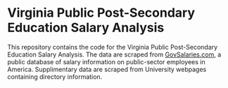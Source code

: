# Virginia Public Post-Secondary Education Salary Analysis

This repository contains the code for the Virginia Public Post-Secondary Education Salary Analysis. The data are scraped from [GovSalaries.com](https://www.govsalaries.com/), a public database of salary information on public-sector employees in America. Supplimentary data are scraped from University webpages containing directory information.
 
